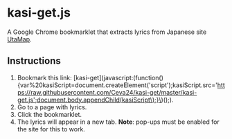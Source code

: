 # kasi-get.js
A Google Chrome bookmarklet that extracts lyrics from Japanese site [UtaMap](http://www.utamap.com).

## Instructions

1. Bookmark this link: [kasi-get](javascript:(function(\){var%20kasiScript=document.createElement('script'\);kasiScript.src='https://raw.githubusercontent.com/Ceva24/kasi-get/master/kasi-get.js';document.body.appendChild(kasiScript\);}\)(\);).
2. Go to a page with lyrics.
3. Click the bookmarklet.
4. The lyrics will appear in a new tab. **Note**: pop-ups must be enabled for the site for this to work.